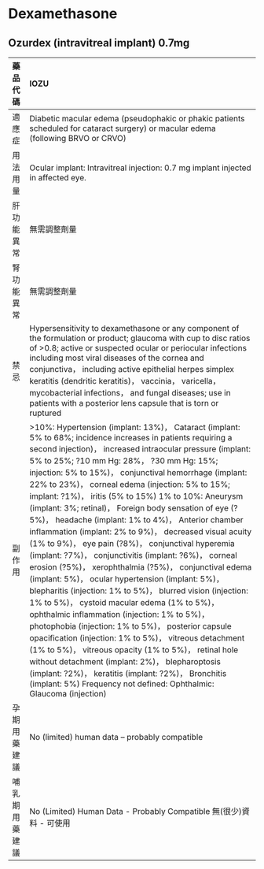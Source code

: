 # Dexamethasone

## Ozurdex (intravitreal implant) 0.7mg

| 藥品代碼       | IOZU                                                                                                                                                                                                                                                                                                                                                                                                                                                                                                                                                                                                                                                                                                                                                                                                                                                                                                                                                                                                                                                                                                                                                                                                                                                                                                                 |
|:---------------|:---------------------------------------------------------------------------------------------------------------------------------------------------------------------------------------------------------------------------------------------------------------------------------------------------------------------------------------------------------------------------------------------------------------------------------------------------------------------------------------------------------------------------------------------------------------------------------------------------------------------------------------------------------------------------------------------------------------------------------------------------------------------------------------------------------------------------------------------------------------------------------------------------------------------------------------------------------------------------------------------------------------------------------------------------------------------------------------------------------------------------------------------------------------------------------------------------------------------------------------------------------------------------------------------------------------------|
| 適應症         | Diabetic macular edema (pseudophakic or phakic patients scheduled for cataract surgery) or macular edema (following BRVO or CRVO)                                                                                                                                                                                                                                                                                                                                                                                                                                                                                                                                                                                                                                                                                                                                                                                                                                                                                                                                                                                                                                                                                                                                                                                    |
| 用法用量       | Ocular implant: Intravitreal injection: 0.7 mg implant injected in affected eye.                                                                                                                                                                                                                                                                                                                                                                                                                                                                                                                                                                                                                                                                                                                                                                                                                                                                                                                                                                                                                                                                                                                                                                                                                                     |
| 肝功能異常     | 無需調整劑量                                                                                                                                                                                                                                                                                                                                                                                                                                                                                                                                                                                                                                                                                                                                                                                                                                                                                                                                                                                                                                                                                                                                                                                                                                                                                                         |
| 腎功能異常     | 無需調整劑量                                                                                                                                                                                                                                                                                                                                                                                                                                                                                                                                                                                                                                                                                                                                                                                                                                                                                                                                                                                                                                                                                                                                                                                                                                                                                                         |
| 禁忌           | Hypersensitivity to dexamethasone or any component of the formulation or product; glaucoma with cup to disc ratios of >0.8; active or suspected ocular or periocular infections including most viral diseases of the cornea and conjunctiva， including active epithelial herpes simplex keratitis (dendritic keratitis)， vaccinia， varicella， mycobacterial infections， and fungal diseases; use in patients with a posterior lens capsule that is torn or ruptured                                                                                                                                                                                                                                                                                                                                                                                                                                                                                                                                                                                                                                                                                                                                                                                                                                             |
| 副作用         | >10%: Hypertension (implant: 13%)， Cataract (implant: 5% to 68%; incidence increases in patients requiring a second injection)， increased intraocular pressure (implant: 5% to 25%; ?10 mm Hg: 28%， ?30 mm Hg: 15%; injection: 5% to 15%)， conjunctival hemorrhage (implant: 22% to 23%)， corneal edema (injection: 5% to 15%; implant: ?1%)， iritis (5% to 15%) 1% to 10%: Aneurysm (implant: 3%; retinal)， Foreign body sensation of eye (?5%)， headache (implant: 1% to 4%)， Anterior chamber inflammation (implant: 2% to 9%)， decreased visual acuity (1% to 9%)， eye pain (?8%)， conjunctival hyperemia (implant: ?7%)， conjunctivitis (implant: ?6%)， corneal erosion (?5%)， xerophthalmia (?5%)， conjunctival edema (implant: 5%)， ocular hypertension (implant: 5%)， blepharitis (injection: 1% to 5%)， blurred vision (injection: 1% to 5%)， cystoid macular edema (1% to 5%)， ophthalmic inflammation (injection: 1% to 5%)， photophobia (injection: 1% to 5%)， posterior capsule opacification (injection: 1% to 5%)， vitreous detachment (1% to 5%)， vitreous opacity (1% to 5%)， retinal hole without detachment (implant: 2%)， blepharoptosis (implant: ?2%)， keratitis (implant: ?2%)， Bronchitis (implant: 5%) Frequency not defined: Ophthalmic: Glaucoma (injection) |
| 孕期用藥建議   | No (limited) human data – probably compatible                                                                                                                                                                                                                                                                                                                                                                                                                                                                                                                                                                                                                                                                                                                                                                                                                                                                                                                                                                                                                                                                                                                                                                                                                                                                        |
| 哺乳期用藥建議 | No (Limited) Human Data - Probably Compatible 無(很少)資料 - 可使用                                                                                                                                                                                                                                                                                                                                                                                                                                                                                                                                                                                                                                                                                                                                                                                                                                                                                                                                                                                                                                                                                                                                                                                                                                                  |

